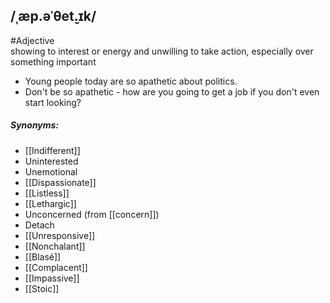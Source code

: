 ## /ˌæp.əˈθet̬.ɪk/
#Adjective  
showing to interest or energy and unwilling to take action, especially over something important

- Young people today are so apathetic about politics.
- Don't be so apathetic - how are you going to get a job if you don't even start looking?

##### Synonyms:
- [[Indifferent]]
- Uninterested
- Unemotional
- [[Dispassionate]]
- [[Listless]]
- [[Lethargic]]
- Unconcerned (from [[concern]])
- Detach
- [[Unresponsive]]
- [[Nonchalant]]
- [[Blasé]]
- [[Complacent]]
- [[Impassive]]
- [[Stoic]]